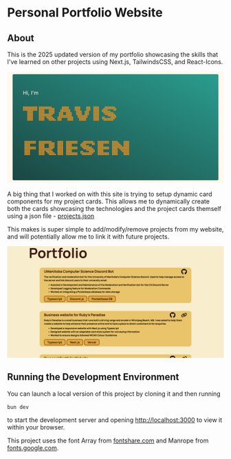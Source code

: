 # Personal Portfolio Website
## About

This is the 2025 updated version of my portfolio showcasing the skills that I've learned on other projects using Next.js, TailwindsCSS, and React-Icons.

![website_header](/img/header.png)

A big thing that I worked on with this site is trying to setup dynamic card components for my project cards. This allows me to dynamically create both the cards showcasing the technologies and the project cards themself using a json file - [projects.json](/src/data/projects.json)

This makes is super simple to add/modify/remove projects from my website, and will potentially allow me to link it with future projects.

![project_cards](img/portfolio.png)

## Running the Development Environment

You can launch a local version of this project by cloning it and then running

```bash
bun dev
```

to start the development server and opening [http://localhost:3000](http://localhost:3000) to view it within your browser.

This project uses the font Array from [fontshare.com](https://www.fontshare.com/fonts/array) and Manrope from [fonts.google.com](https://fonts.google.com/specimen/Manrope).
